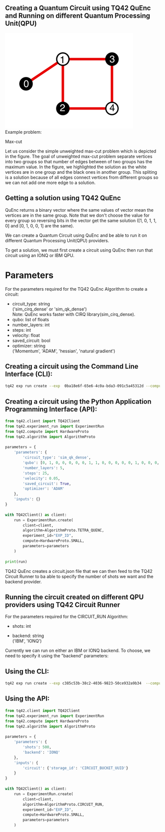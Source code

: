 Creating a Quantum Circuit using TQ42 QuEnc and Running on different Quantum Processing Unit(QPU)
-------------------------
![img.png](../images/maxcut.png)  
Example problem:  

Max-cut

Let us consider the simple unweighted max-cut problem which is depicted in the figure. The goal of unweighted max-cut problem separate vertices into two groups so that number of edges between of two groups has the maximum value. In the figure, we highlighted the solution as the white vertices are in one group and the black ones in another group. This spliting is a solution because of all edges connect vertices from different groups so we can not add one more edge to a solution.  

## Getting a solution using TQ42 QuEnc  
QuEnc returns a binary vector where the same values of vector mean the vertices are in the same group. Note that we don't choose the value for every group so reversing bits in the vector get the same solution ([1, 0, 1, 1, 0] and [0, 1, 0, 0, 1] are the same).

We can create a Quantum Circuit using QuEnc and be able to run it on different Quantum Processing Unit(QPU) providers.

To get a solution, we must first create a circuit using QuEnc then run that circuit using an IONQ or IBM QPU.  

# Parameters
For the parameters required for the TQ42 QuEnc Algorithm to create a circuit:

- circuit_type: string   
('sim_cirq_dense' or 'sim_qk_dense')   
Note: QuEnc works faster with CIRQ library(sim_cirq_dense).
- qubo: list of floats  
- number_layers: int  
- steps: int  
- velocity: float  
- saved_circuit: bool
- optimizer: string   
('Momentum', 'ADAM', 'hessian', 'natural gradient')

## Creating a circuit using the Command Line Interface (CLI):  

```bash
tq42 exp run create --exp  0ba18e6f-65e6-4c0a-bda3-091c5a45312d --compute small --algorithm TETRA_QUENC --parameters "{'parameters': {'circuit_type': 'sim_qk_dense', 'qubo':  [0, 1, 0, 0, 0, 0, 0, 1, 1, 0, 0, 0, 0, 0, 1, 0, 0, 0, 0, 1, 0, 0, 0, 0, 0]}, 'inputs': {}}'
```                                                                                                                                                                      

## Creating a circuit using the Python Application Programming Interface (API):

```python
from tq42.client import TQ42Client
from tq42.experiment_run import ExperimentRun
from tq42.compute import HardwareProto
from tq42.algorithm import AlgorithmProto

parameters = {
    'parameters': {
        'circuit_type': 'sim_qk_dense',
        'qubo': [0, 1, 0, 0, 0, 0, 0, 1, 1, 0, 0, 0, 0, 0, 1, 0, 0, 0, 0, 1, 0, 0, 0, 0, 0],
        'number_layers': 5,
        'steps': 25,
        'velocity': 0.05,
        'saved_circuit': True,
        'optimizer': 'ADAM'
    },
    'inputs': {}
}

with TQ42Client() as client:
    run = ExperimentRun.create(
        client=client,
        algorithm=AlgorithmProto.TETRA_QUENC,
        experiment_id="EXP_ID",
        compute=HardwareProto.SMALL,
        parameters=parameters
    )

print(run)
```

TQ42 QuEnc creates a circuit.json file that we can then feed to the TQ42 Circuit Runner to ba able to specify the number of shots we want and the backend provider.


Running the circuit created on different QPU providers using TQ42 Circuit Runner
-------------------------
For the parameters required for the CIRCUIT_RUN Algorithm:

- shots: int  

- backend: string   
('IBM', 'IONQ')

Currently we can run on either an IBM or IONQ backend. To choose, we need to specify it using the "backend" parameters:  

## Using the CLI:

```bash
tq42 exp run create --exp c385c53b-38c2-4036-9823-50ce932a9b34  --compute small --algorithm CIRCUIT_RUN --parameters "{'parameters': {'shots':500, 'backend':'IONQ'}, 'inputs': {'circuit': {'storage_id': 'CIRCUIT_BUCKET_UUID'}}}"
```

## Using the API:

```python
from tq42.client import TQ42Client
from tq42.experiment_run import ExperimentRun
from tq42.compute import HardwareProto
from tq42.algorithm import AlgorithmProto

parameters = {
    'parameters': {
        'shots': 500,
        'backend': 'IONQ'
    },
    'inputs': {
        'circuit': {'storage_id': 'CIRCUIT_BUCKET_UUID'}
    }
}

with TQ42Client() as client:
    run = ExperimentRun.create(
        client=client,
        algorithm=AlgorithmProto.CIRCUIT_RUN,
        experiment_id="EXP_ID",
        compute=HardwareProto.SMALL,
        parameters=parameters
    )
```
